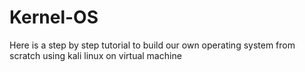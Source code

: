# Kernel-OS
Here is a step by step tutorial to  build our own operating system from scratch using kali linux on virtual machine 
